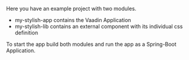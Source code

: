 Here you have an example project with two modules. 

- my-stylish-app contains the Vaadin Application
- my-stylish-lib contains an external component with its individual css definition

To start the app build both modules and run the app as a Spring-Boot Application. 
